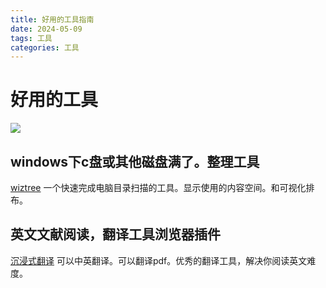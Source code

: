 ```yaml
---
title: 好用的工具指南
date: 2024-05-09
tags: 工具
categories: 工具
---
```


# 好用的工具
![](../../image/tool/tool.png)
<!--more-->
## windows下c盘或其他磁盘满了。整理工具
[wiztree](https://www.diskanalyzer.com/)
一个快速完成电脑目录扫描的工具。显示使用的内容空间。和可视化排布。

## 英文文献阅读，翻译工具浏览器插件
[沉浸式翻译](https://immersivetranslate.com/download/)
可以中英翻译。可以翻译pdf。优秀的翻译工具，解决你阅读英文难度。

